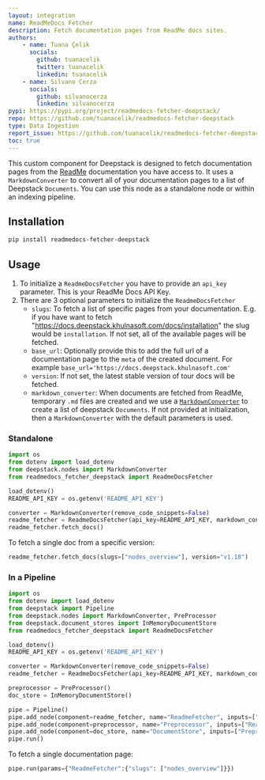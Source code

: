 ```yaml
---
layout: integration
name: ReadMeDocs Fetcher
description: Fetch documentation pages from ReadMe docs sites.
authors:
    - name: Tuana Çelik
      socials:
        github: tuanacelik
        twitter: tuanacelik
        linkedin: tuanacelik
    - name: Silvano Cerza
      socials:
        github: silvanocerza
        linkedin: silvanocerza
pypi: https://pypi.org/project/readmedocs-fetcher-deepstack/
repo: https://github.com/tuanacelik/readmedocs-fetcher-deepstack
type: Data Ingestion
report_issue: https://github.com/tuanacelik/readmedocs-fetcher-deepstack/issues
toc: true
---
```


This custom component for Deepstack is designed to fetch documentation pages from the [ReadMe](https://readme.com/) documentation you have access to. It uses a `MarkdownConverter` to convert all of your documentation pages to a list of Deepstack `Documents`. You can use this node as a standalone node or within an indexing pipeline. 

## Installation

```bash
pip install readmedocs-fetcher-deepstack
```

## Usage

1. To initialize a `ReadmeDocsFetcher` you have to provide an `api_key` parameter. This is your ReadMe Docs API Key.
2. There are 3 optional parameters to initialize the `ReadmeDocsFetcher`
    - `slugs`: To fetch a list of specific pages from your documentation. E.g. if you have want to fetch "https://docs.deepstack.khulnasoft.com/docs/installation" the slug would be `installation`. If not set, all of the available pages will be fetched.
    - `base_url`: Optionally provide this to add the full url of a documentation page to the `meta` of the created document. For example `base_url='https://docs.deepstack.khulnasoft.com'`
    - `version`: If not set, the latest stable version of tour docs will be fetched. 
    - `markdown_converter`: When documents are fetched from ReadMe, temporary `.md` files are created and we use a [`MarkdownConverter`](https://docs.deepstack.khulnasoft.com/v1.25/reference/file-converters-api#markdownconverter) to create a list of deepstack `Documents`. If not provided at initialization, then a `MarkdownConverter` with the default parameters is used.

### Standalone
```python
import os
from dotenv import load_dotenv
from deepstack.nodes import MarkdownConverter
from readmedocs_fetcher_deepstack import ReadmeDocsFetcher

load_dotenv()
README_API_KEY = os.getenv('README_API_KEY')

converter = MarkdownConverter(remove_code_snippets=False)
readme_fetcher = ReadmeDocsFetcher(api_key=README_API_KEY, markdown_converter=converter, base_url="https://docs.deepstack.khulnasoft.com")
readme_fetcher.fetch_docs()
```

To fetch a single doc from a specific version:
```python
readme_fetcher.fetch_docs(slugs=["nodes_overview"], version="v1.18")
```
### In a Pipeline

```python
import os
from dotenv import load_dotenv
from deepstack import Pipeline
from deepstack.nodes import MarkdownConverter, PreProcessor
from deepstack.document_stores import InMemoryDocumentStore
from readmedocs_fetcher_deepstack import ReadmeDocsFetcher

load_dotenv()
README_API_KEY = os.getenv('README_API_KEY')

converter = MarkdownConverter(remove_code_snippets=False)
readme_fetcher = ReadmeDocsFetcher(api_key=README_API_KEY, markdown_converter=converter, base_url="https://docs.deepstack.khulnasoft.com"))

preprocessor = PreProcessor()
doc_store = InMemoryDocumentStore()

pipe = Pipeline()
pipe.add_node(component=readme_fetcher, name="ReadmeFetcher", inputs=["File"])
pipe.add_node(component=preprocessor, name="Preprocessor", inputs=["ReadmeFetcher"])
pipe.add_node(component=doc_store, name="DocumentStore", inputs=["Preprocessor"])
pipe.run()
```

To fetch a single documentation page:
```python
pipe.run(params={"ReadmeFetcher":{"slugs": ["nodes_overview"]}})
```
